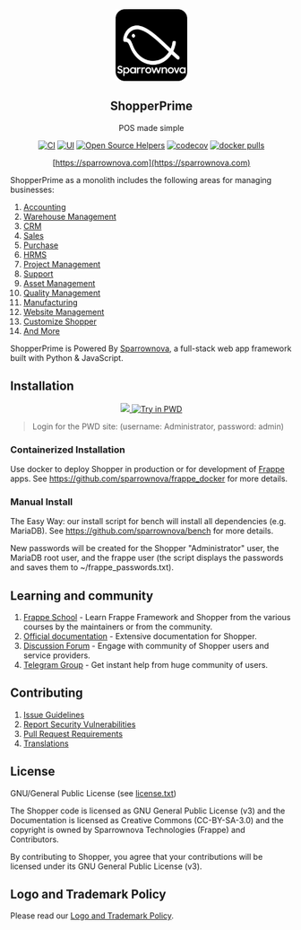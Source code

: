 <div align="center">
    <a href="https://sparrownova.com">
        <img src="https://raw.githubusercontent.com/sparrownova/shopper/develop/shopper/public/images/shopper-logo.png" height="128">
    </a>
    <h2>ShopperPrime</h2>
    <p align="center">
        <p>POS made simple</p>
    </p>

[![CI](https://github.com/sparrownova/shopper/actions/workflows/server-tests.yml/badge.svg?branch=develop)](https://github.com/sparrownova/shopper/actions/workflows/server-tests.yml)
[![UI](https://github.com/shopper/shopper_ui_tests/actions/workflows/ui-tests.yml/badge.svg?branch=develop&event=schedule)](https://github.com/shopper/shopper_ui_tests/actions/workflows/ui-tests.yml)
[![Open Source Helpers](https://www.codetriage.com/sparrownova/shopper/badges/users.svg)](https://www.codetriage.com/sparrownova/shopper)
[![codecov](https://codecov.io/gh/frappe/shopper/branch/develop/graph/badge.svg?token=0TwvyUg3I5)](https://codecov.io/gh/frappe/shopper)
[![docker pulls](https://img.shields.io/docker/pulls/frappe/shopper-worker.svg)](https://hub.docker.com/r/frappe/shopper-worker)

[https://sparrownova.com](https://sparrownova.com)

</div>

ShopperPrime as a monolith includes the following areas for managing businesses:

1. [Accounting](https://sparrownova.com/open-source-accounting)
1. [Warehouse Management](https://sparrownova.com/distribution/warehouse-management-system)
1. [CRM](https://sparrownova.com/open-source-crm)
1. [Sales](https://sparrownova.com/open-source-sales-purchase)
1. [Purchase](https://sparrownova.com/open-source-sales-purchase)
1. [HRMS](https://sparrownova.com/open-source-hrms)
1. [Project Management](https://sparrownova.com/open-source-projects)
1. [Support](https://sparrownova.com/open-source-help-desk-software)
1. [Asset Management](https://sparrownova.com/open-source-asset-management-software)
1. [Quality Management](https://sparrownova.com/docs/user/manual/en/quality-management)
1. [Manufacturing](https://sparrownova.com/open-source-manufacturing-erp-software)
1. [Website Management](https://sparrownova.com/open-source-website-builder-software)
1. [Customize Shopper](https://sparrownova.com/docs/user/manual/en/customize-shopper)
1. [And More](https://sparrownova.com/docs/user/manual/en/)

ShopperPrime is Powered By [Sparrownova](https://github.com/sparrownova/sparrow), a full-stack web app framework built with Python & JavaScript.

## Installation

<div align="center" style="max-height: 40px;">
    <a href="https://frappecloud.com/shopper/signup">
        <img src=".github/try-on-f-cloud-button.svg" height="40">
    </a>
    <a href="https://labs.play-with-docker.com/?stack=https://raw.githubusercontent.com/frappe/frappe_docker/main/pwd.yml">
      <img src="https://raw.githubusercontent.com/play-with-docker/stacks/master/assets/images/button.png" alt="Try in PWD" height="37"/>
    </a>
</div>

> Login for the PWD site: (username: Administrator, password: admin)

### Containerized Installation

Use docker to deploy Shopper in production or for development of [Frappe](https://github.com/sparrownova/frappe) apps. See https://github.com/sparrownova/frappe_docker for more details.

### Manual Install

The Easy Way: our install script for bench will install all dependencies (e.g. MariaDB). See https://github.com/sparrownova/bench for more details.

New passwords will be created for the Shopper "Administrator" user, the MariaDB root user, and the frappe user (the script displays the passwords and saves them to ~/frappe_passwords.txt).


## Learning and community

1. [Frappe School](https://frappe.school) - Learn Frappe Framework and Shopper from the various courses by the maintainers or from the community.
2. [Official documentation](https://docs.shopper.com/) - Extensive documentation for Shopper.
3. [Discussion Forum](https://discuss.shopper.com/) - Engage with community of Shopper users and service providers.
4. [Telegram Group](https://shopper_public.t.me) - Get instant help from huge community of users.


## Contributing

1. [Issue Guidelines](https://github.com/sparrownova/shopper/wiki/Issue-Guidelines)
1. [Report Security Vulnerabilities](https://sparrownova.com/security)
1. [Pull Request Requirements](https://github.com/sparrownova/shopper/wiki/Contribution-Guidelines)
1. [Translations](https://translate.shopper.com)


## License

GNU/General Public License (see [license.txt](license.txt))

The Shopper code is licensed as GNU General Public License (v3) and the Documentation is licensed as Creative Commons (CC-BY-SA-3.0) and the copyright is owned by Sparrownova Technologies (Frappe) and Contributors.

By contributing to Shopper, you agree that your contributions will be licensed under its GNU General Public License (v3).

## Logo and Trademark Policy

Please read our [Logo and Trademark Policy](TRADEMARK_POLICY.md).
